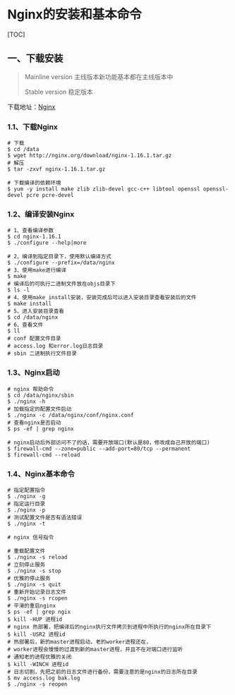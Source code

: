 # Nginx的安装和基本命令

[TOC]

## 一、下载安装

> Mainline version 主线版本新功能基本都在主线版本中
>
> Stable version 稳定版本

下载地址：[Nginx](http://nginx.org/en/download.html)

### 1.1、下载Nginx

```shell
# 下载
$ cd /data
$ wget http://nginx.org/download/nginx-1.16.1.tar.gz
# 解压
$ tar -zxvf nginx-1.16.1.tar.gz
 
# 下载编译的依赖环境
$ yum -y install make zlib zlib-devel gcc-c++ libtool openssl openssl-devel pcre pcre-devel

```

### 1.2、编译安装Nginx

```shell
# 1、查看编译参数
$ cd nginx-1.16.1
$ ./configure --help|more

# 2、编译到指定目录下，使用默认编译方式
$ ./configure --prefix=/data/nginx
# 3、使用make进行编译
$ make
# 编译后的可执行二进制文件放在objs目录下
$ ls -l
# 4、使用make install安装，安装完成后可以进入安装目录查看安装后的文件
$ make install
# 5、进入安装目录查看
$ cd /data/nginx
# 6、查看文件
$ ll
# conf 配置文件目录
# access.log 和error.log日志目录
# sbin 二进制执行文件目录
```

### 1.3、Nginx启动

```shell
# nginx 帮助命令
$ cd /data/nginx/sbin
$ ./nginx -h
# 加载指定的配置文件启动
$ ./nginx -c /data/nginx/conf/nginx.conf
# 查看nginx是否启动
$ ps -ef | grep nginx

# nginx启动后外部访问不了的话，需要开放端口(默认是80，修改成自己开放的端口)
$ firewall-cmd --zone=public --add-port=80/tcp --permanent
$ firewall-cmd --reload
```

### 1.4、Nginx基本命令

```shell
# 指定配置指令
$ ./nginx -g  
# 指定运行目录
$ ./nginx -p 
# 测试配置文件是否有语法错误
$ ./nginx -t

# nginx 信号指令

# 重载配置文件
$ ./nginx -s reload
# 立刻停止服务
$ ./nginx -s stop
# 优雅的停止服务
$ ./nginx -s quit
# 重新开始记录日志文件
$ ./nginx -s rcopen
# 平滑的重启nginx
$ ps -ef | grep ngix
$ kill -HUP 进程id
# nginx 热部署，把编译后的nginx执行文件拷贝到进程中所执行的nginx所在目录下
$ kill -USR2 进程id
# 热部署后，新的master进程启动，老的worker进程还在，
# worker进程会慢慢的过渡到新的master进程，并且不在对端口进行监听
# 通知老的进程优雅的关闭
$ kill -WINCH 进程id
# 日志切割，先把之前的日志文件进行备份，需要注意的是nginx的日志所在目录
$ mv access.log bak.log
$ ./nginx -s reopen
```














































